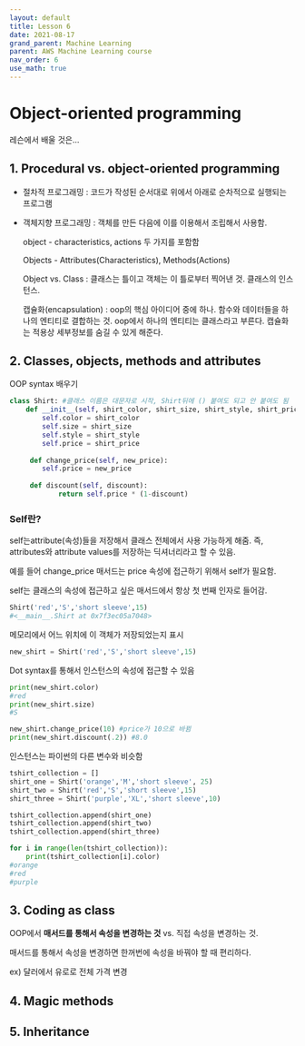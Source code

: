 ```yaml
---
layout: default
title: Lesson 6
date: 2021-08-17
grand_parent: Machine Learning
parent: AWS Machine Learning course
nav_order: 6
use_math: true
---
```






# Object-oriented programming

레슨에서 배울 것은...

## 1. Procedural vs. object-oriented programming

* 절차적 프로그래밍 : 코드가 작성된 순서대로 위에서 아래로 순차적으로 실행되는 프로그램

* 객체지향 프로그래밍 : 객체를 만든 다음에 이를 이용해서 조립해서 사용함. 

  object - characteristics, actions 두 가지를 포함함

  Objects - Attributes(Characteristics), Methods(Actions)

  Object vs. Class : 클래스는 틀이고 객체는 이 틀로부터 찍어낸 것. 클래스의 인스턴스.

  캡슐화(encapsulation) : oop의 핵심 아이디어 중에 하나. 함수와 데이터들을 하나의 엔티티로 결합하는 것. oop에서 하나의 엔티티는 클래스라고 부른다. 캡슐화는 적용상 세부정보를 숨길 수 있게 해준다.

## 2. Classes, objects, methods and attributes

OOP syntax 배우기

```python
class Shirt: #클래스 이름은 대문자로 시작, Shirt뒤에 () 붙여도 되고 안 붙여도 됨
    def __init__(self, shirt_color, shirt_size, shirt_style, shirt_price):
        self.color = shirt_color
        self.size = shirt_size
        self.style = shirt_style
        self.price = shirt_price
        
     def change_price(self, new_price):
        self.price = new_price
      
     def discount(self, discount):
            return self.price * (1-discount)
```



### Self란?

self는attribute(속성)들을 저장해서 클래스 전체에서 사용 가능하게 해줌. 즉, attributes와 attribute values를 저장하는 딕셔너리라고 할 수 있음.

예를 들어 change_price 매서드는 price 속성에 접근하기 위해서 self가 필요함. 

self는 클래스의 속성에 접근하고 싶은 매서드에서 항상 첫 번째 인자로 들어감. 



```python
Shirt('red','S','short sleeve',15)
#<__main__.Shirt at 0x7f3ec05a7048>
```

메모리에서 어느 위치에 이 객체가 저장되었는지 표시



```python
new_shirt = Shirt('red','S','short sleeve',15)
```

Dot syntax를 통해서 인스턴스의 속성에 접근할 수 있음

```python
print(new_shirt.color)
#red
print(new_shirt.size)
#S
```

```python
new_shirt.change_price(10) #price가 10으로 바뀜
print(new_shirt.discount(.2)) #8.0
```



인스턴스는 파이썬의 다른 변수와 비슷함

```python
tshirt_collection = []
shirt_one = Shirt('orange','M','short sleeve', 25)
shirt_two = Shirt('red','S','short sleeve',15)
shirt_three = Shirt('purple','XL','short sleeve',10)

tshirt_collection.append(shirt_one)
tshirt_collection.append(shirt_two)
tshirt_collection.append(shirt_three)

for i in range(len(tshirt_collection)):
    print(tshirt_collection[i].color)
#orange
#red
#purple
```



## 3. Coding as class

OOP에서 **매서드를 통해서 속성을 변경하는 것** vs. 직접 속성을 변경하는 것.

매서드를 통해서 속성을 변경하면 한꺼번에 속성을 바꿔야 할 때 편리하다. 

ex) 달러에서 유로로 전체 가격 변경



## 4. Magic methods



## 5. Inheritance



